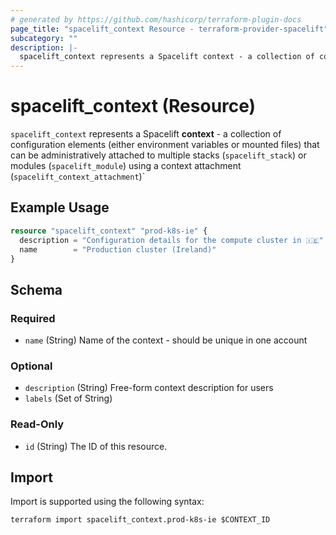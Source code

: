 ```yaml
---
# generated by https://github.com/hashicorp/terraform-plugin-docs
page_title: "spacelift_context Resource - terraform-provider-spacelift"
subcategory: ""
description: |-
  spacelift_context represents a Spacelift context - a collection of configuration elements (either environment variables or mounted files) that can be administratively attached to multiple stacks (spacelift_stack) or modules (spacelift_module) using a context attachment (spacelift_context_attachment)`
---
```


# spacelift_context (Resource)

`spacelift_context` represents a Spacelift **context** - a collection of configuration elements (either environment variables or mounted files) that can be administratively attached to multiple stacks (`spacelift_stack`) or modules (`spacelift_module`) using a context attachment (`spacelift_context_attachment`)`

## Example Usage

```terraform
resource "spacelift_context" "prod-k8s-ie" {
  description = "Configuration details for the compute cluster in 🇮🇪"
  name        = "Production cluster (Ireland)"
}
```

<!-- schema generated by tfplugindocs -->
## Schema

### Required

- `name` (String) Name of the context - should be unique in one account

### Optional

- `description` (String) Free-form context description for users
- `labels` (Set of String)

### Read-Only

- `id` (String) The ID of this resource.

## Import

Import is supported using the following syntax:

```shell
terraform import spacelift_context.prod-k8s-ie $CONTEXT_ID
```
